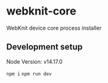 # webknit-core

WebKnit device core process installer

## Development setup

Node Version: v14.17.0

`npm i`
`npm run dev`
